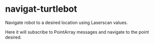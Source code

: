 # navigat-turtlebot
Navigate robot to a desired location using Laserscan values.

Here it will subscribe to PointArray messages and navigate to the point desired.
